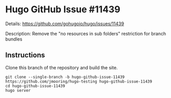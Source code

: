 # Hugo GitHub Issue #11439

Details: <https://github.com/gohugoio/hugo/issues/11439>

Description: Remove the "no resources in sub folders" restriction for branch bundles

## Instructions

Clone this branch of the repository and build the site.

```text
git clone --single-branch -b hugo-github-issue-11439 https://github.com/jmooring/hugo-testing hugo-github-issue-11439
cd hugo-github-issue-11439
hugo server
```
